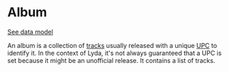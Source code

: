 # Album

[See data model](https://github.com/targoninc/lyda-shared/blob/main/src/Models/db/lyda/Album.ts)

An album is a collection of [tracks](/terms/track) usually released with a unique [UPC](/terms/upc) to identify it.
In the context of Lyda, it's not always guaranteed that a UPC is set because it might be an unofficial release.
It contains a list of tracks.
